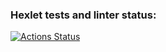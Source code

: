 ### Hexlet tests and linter status:
[![Actions Status](https://github.com/Alsusushka/frontend-project-lvl1/workflows/hexlet-check/badge.svg)](https://github.com/Alsusushka/frontend-project-lvl1/actions)